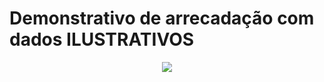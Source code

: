 # Demonstrativo de arrecadação com dados ILUSTRATIVOS

<div align="center">
<img src="https://user-images.githubusercontent.com/71650879/180247026-cea56787-62c9-4b9e-a5c8-e98af3dca285.png"/>
</div>
